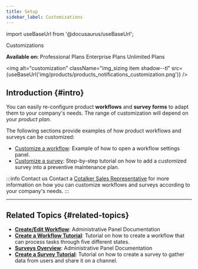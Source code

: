 ```yaml
---
title: Setup
sidebar_label: Customizations
---
```



import useBaseUrl from '@docusaurus/useBaseUrl'; 

<span className="hero__title">Customizations</span>

**Available on:** <span className="badge badge--danger">Professional Plans</span> <span className="badge badge--info">Enterprise Plans</span> <span className="badge badge--warning">Unlimited Plans</span>
<br/>

<img alt="customization" className="img_sizing item shadow--tl" src={useBaseUrl('img/products/products_notifications_customization.png')} />
<br/>

## Introduction {#intro}

You can easily re-configure product **workflows** and **survey forms** to adapt them to your company's needs. The range of customization will depend on your _product plan_.

The following sections provide examples of how product workflows and surveys can be customized:

- [Customize a workflow](/docs/products/setup/customization_examples/workflow_cm): Example of how to open a workflow settings panel.
- [Customize a survey](/docs/products/setup/customization_examples/survey_pm): Step-by-step tutorial on how to add a customized survey into a preventive maintenance plan.

:::info Contact us
Contact a [Cotalker Sales Representative](/docs/support/commercial) for more information on how you can customize workflows and surveys according to your company's needs.
:::

---
## Related Topics {#related-topics}
- [**Create/Edit Workflow**](/docs/documentation/admin/workflows/settings_panels/workflow_create_edit): Administrative Panel Documentation
- [**Create a Workflow Tutorial**](/docs/tutorials/basic/create_state_machines): Tutorial on how to create a workflow that can process tasks through five different states.
- [**Surveys Overview**](/docs/documentation/admin/survey/survey_overview): Administrative Panel Documentation
- [**Create a Survey Tutorial**](/docs/tutorials/basic/create_survey): Tutorial on how to create a survey to gather data from users and share it on a channel.
